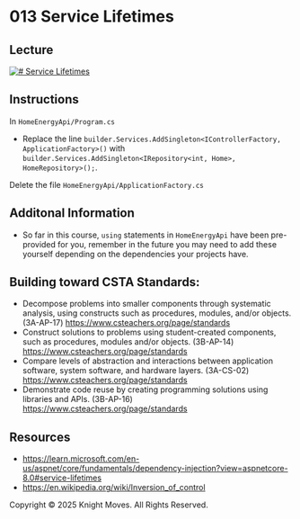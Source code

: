 # 013 Service Lifetimes

## Lecture

[![# Service Lifetimes](https://img.youtube.com/vi/5UnRKwybV1c/0.jpg)](https://youtu.be/5UnRKwybV1c)

## Instructions

In `HomeEnergyApi/Program.cs`
- Replace the line `builder.Services.AddSingleton<IControllerFactory, ApplicationFactory>()` with `builder.Services.AddSingleton<IRepository<int, Home>, HomeRepository>();`.

Delete the file `HomeEnergyApi/ApplicationFactory.cs`

## Additonal Information
- So far in this course, `using` statements in `HomeEnergyApi` have been pre-provided for you, remember in the future you may need to add these yourself depending on the dependencies your projects have.

## Building toward CSTA Standards:

- Decompose problems into smaller components through systematic analysis, using constructs such as procedures, modules, and/or objects. (3A-AP-17) https://www.csteachers.org/page/standards
- Construct solutions to problems using student-created components, such as procedures, modules and/or objects. (3B-AP-14) https://www.csteachers.org/page/standards
- Compare levels of abstraction and interactions between application software, system software, and hardware layers. (3A-CS-02) https://www.csteachers.org/page/standards
- Demonstrate code reuse by creating programming solutions using libraries and APIs. (3B-AP-16) https://www.csteachers.org/page/standards

## Resources

- https://learn.microsoft.com/en-us/aspnet/core/fundamentals/dependency-injection?view=aspnetcore-8.0#service-lifetimes
- https://en.wikipedia.org/wiki/Inversion_of_control

Copyright &copy; 2025 Knight Moves. All Rights Reserved.
